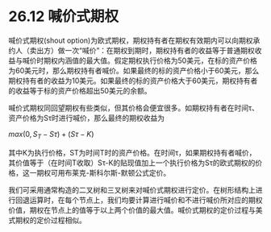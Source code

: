 # 26.12 喊价式期权


喊价式期权(shout option)为欧式期权，期权持有者在期权有效期内可以向期权承约人（卖出方）做一次“喊价”：在期权到期时，期权持有者的收益等于普通期权收益与喊价时期权内涵值的最大值。假定期权执行价格为50美元，在标的资产价格为60美元时，那么期权持有者喊价。如果最终的标的资产价格小于60美元，那么期权持有者的收益为10美元。如果最终的标的资产价格大于60美元，期权持有者的收益等于标的资产价格超出50美元的余额。


喊价式期权同回望期权有些类似，但其价格会便宜很多。如期权持有者在时间τ、资产价格为Sτ时进行喊价，那么最终的期权收益为


$`max(0,S_T-Sτ)+(Sτ-K)`$



其中K为执行价格，ST为时间T时的资产价格。在时间τ，如果期权持有者喊价，其价值等于（在时间T收取）Sτ-K的贴现值加上一个执行价格为Sτ的欧式期权的价格，这一期权可用布莱克-斯科尔斯-默顿公式定价。


我们可采用通常构造的二叉树和三叉树来对喊价式期权进行定价。在树形结构上进行回退运算时，在每个节点上，我们均要计算进行喊价和不进行喊价所对应的期权价值，期权在节点上的值等于以上两个价值的最大值。喊价式期权的定价过程与美式期权的定价过程相似。
